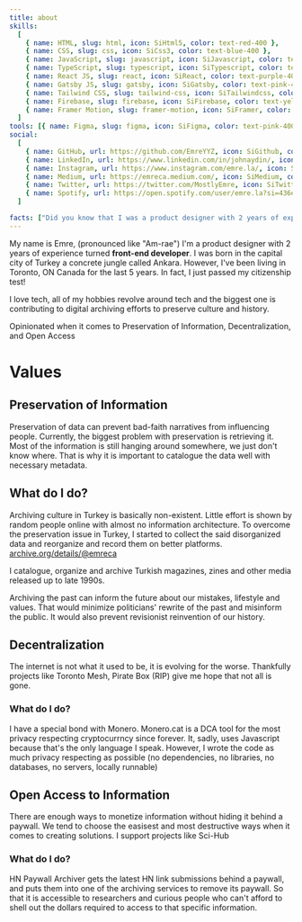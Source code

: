```yaml
---
title: about
skills:
  [
    { name: HTML, slug: html, icon: SiHtml5, color: text-red-400 },
    { name: CSS, slug: css, icon: SiCss3, color: text-blue-400 },
    { name: JavaScript, slug: javascript, icon: SiJavascript, color: text-yellow-400 },
    { name: TypeScript, slug: typescript, icon: SiTypescript, color: text-blue-400 },
    { name: React JS, slug: react, icon: SiReact, color: text-purple-400 },
    { name: Gatsby JS, slug: gatsby, icon: SiGatsby, color: text-pink-400 },
    { name: Tailwind CSS, slug: tailwind-css, icon: SiTailwindcss, color: text-blue-400 },
    { name: Firebase, slug: firebase, icon: SiFirebase, color: text-yellow-400 },
    { name: Framer Motion, slug: framer-motion, icon: SiFramer, color: text-purple-400 },
  ]
tools: [{ name: Figma, slug: figma, icon: SiFigma, color: text-pink-400 }, { name: Adobe Creative Suite, slug: adobe-creative-suite, icon: SiAdobe, color: text-red-400 }]
social:
  [
    { name: GitHub, url: https://github.com/EmreYYZ, icon: SiGithub, color: text-gray-900 },
    { name: LinkedIn, url: https://www.linkedin.com/in/johnaydin/, icon: SiLinkedin, color: text-blue-400 },
    { name: Instagram, url: https://www.instagram.com/emre.la/, icon: SiInstagram, color: text-pink-400 },
    { name: Medium, url: https://emreca.medium.com/, icon: SiMedium, color: text-gray-900 },
    { name: Twitter, url: https://twitter.com/MostlyEmre, icon: SiTwitter, color: text-blue-400 },
    { name: Spotify, url: https://open.spotify.com/user/emre.la?si=436eddc77edf438e, icon: SiSpotify, color: text-green-400 },
  ]

facts: ["Did you know that I was a product designer with 2 years of experience before I changed careers?"]
---
```


My name is Emre, (pronounced like "Am-rae") I'm a product designer with 2 years of experience turned **front-end developer**. I was born in the capital city of Turkey a concrete jungle called Ankara. However, I've been living in Toronto, ON Canada for the last 5 years. In fact, I just passed my citizenship test!

I love tech, all of my hobbies revolve around tech and the biggest one is contributing to digital archiving efforts to preserve culture and history.

Opinionated when it comes to Preservation of Information, Decentralization, and Open Access

# Values

## Preservation of Information

Preservation of data can prevent bad-faith narratives from influencing people. Currently, the biggest problem with preservation is retrieving it. Most of the information is still hanging around somewhere, we just don't know where. That is why it is important to catalogue the data well with necessary metadata.

## What do I do?

Archiving culture in Turkey is basically non-existent. Little effort is shown by random people online with almost no information architecture. To overcome the preservation issue in Turkey, I started to collect the said disorganized data and reorganize and record them on better platforms. [archive.org/details/@emreca](archive.org/details/@emreca)

I catalogue, organize and archive Turkish magazines, zines and other media released up to late 1990s.

Archiving the past can inform the future about our mistakes, lifestyle and values. That would minimize politicians' rewrite of the past and misinform the public. It would also prevent revisionist reinvention of our history.

## Decentralization

The internet is not what it used to be, it is evolving for the worse. Thankfully projects like Toronto Mesh, Pirate Box (RIP) give me hope that not all is gone.

### What do I do?

I have a special bond with Monero. Monero.cat is a DCA tool for the most privacy respecting cryptocurrncy since forever. It, sadly, uses Javascript because that's the only language I speak. However, I wrote the code as much privacy respecting as possible (no dependencies, no libraries, no databases, no servers, locally runnable)

## Open Access to Information

There are enough ways to monetize information without hiding it behind a paywall. We tend to choose the easisest and most destructive ways when it comes to creating solutions. I support projects like Sci-Hub

### What do I do?

HN Paywall Archiver gets the latest HN link submissions behind a paywall, and puts them into one of the archiving services to remove its paywall. So that it is accessible to researchers and curious people who can't afford to shell out the dollars required to access to that specific information.
